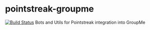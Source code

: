 # pointstreak-groupme
[![Build Status](https://travis-ci.org/gmfrasca/pointstreak-groupme.svg?branch=master)](https://travis-ci.org/gmfrasca/pointstreak-groupme)
Bots and Utils for Pointstreak integration into GroupMe 
